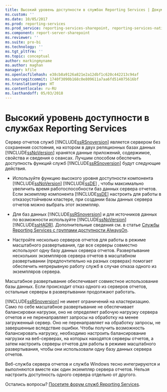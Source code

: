 ```yaml
---
title: Высокий уровень доступности в службах Reporting Services | Документы Майкрософт
ms.custom: ''
ms.date: 10/05/2017
ms.prod: reporting-services
ms.prod_service: reporting-services-sharepoint, reporting-services-native
ms.component: report-server-sharepoint
ms.reviewer: ''
ms.suite: pro-bi
ms.technology: ''
ms.tgt_pltfrm: ''
ms.topic: conceptual
author: markingmyname
ms.author: maghan
manager: kfile
ms.openlocfilehash: e38cb8a9126a821e2a12dbf1c620c442213c94af
ms.sourcegitcommit: 1740f3090b168c0e809611a7aa6fd514075616bf
ms.translationtype: HT
ms.contentlocale: ru-RU
ms.lasthandoff: 05/03/2018
---
```

# <a name="high-availability-in-sql-server-reporting-services"></a>Высокий уровень доступности в службах Reporting Services

Сервер отчетов служб [!INCLUDE[ssRSnoversion](../../includes/ssrsnoversion-md.md)] является сервером без сохранения состояния, на котором в двух реляционных базах данных [!INCLUDE[ssNoVersion](../../includes/ssnoversion-md.md)] хранятся данные приложений, содержимое, свойства и сведения о сеансах. Лучшим способом обеспечить доступность функций служб [!INCLUDE[ssRSnoversion](../../includes/ssrsnoversion-md.md)] будут следующие действия.  
  
-   Используйте функцию высокого уровня доступности компонента [!INCLUDE[ssNoVersion](../../includes/ssnoversion-md.md)] [!INCLUDE[ssDE](../../includes/ssde-md.md)] , чтобы максимально увеличить время работоспособности баз данных сервера отчетов. Если экземпляр компонента [!INCLUDE[ssDE](../../includes/ssde-md.md)] настроить для работы в отказоустойчивом кластере, при создании базы данных сервера отчетов можно выбрать этот экземпляр.  
  
-   Для баз данных [!INCLUDE[ssRSnoversion](../../includes/ssrsnoversion-md.md)] и для источников данных по возможности используйте [!INCLUDE[ssNoVersion](../../includes/ssnoversion-md.md)] [!INCLUDE[ssHADR](../../includes/sshadr-md.md)]. Дополнительные сведения см. в статье [Службы Reporting Services с группами доступности AlwaysOn](../../database-engine/availability-groups/windows/reporting-services-with-always-on-availability-groups-sql-server.md).  
  
-   Настройте несколько серверов отчетов для работы в режиме масштабного развертывания, где все серверы совместно используют одну базу данных сервера отчетов. Развертывание нескольких экземпляров сервера отчетов в масштабном развертывании (предпочтительно на разных серверах) помогает обеспечить непрерывную работу служб в случае отказа одного из экземпляров сервера.  
  
 Масштабное развертывание обеспечивает совместное использование базы данных. Если происходит отказ одного из серверов отчетов, остальные серверы в развертывании продолжают работать.  
  
 [!INCLUDE[ssRSnoversion](../../includes/ssrsnoversion-md.md)] не имеет ограничений на кластеризацию. Само по себе масштабное развертывание не обеспечивает балансировки нагрузки, оно не определяет рабочую нагрузку сервера отчетов и не перенаправляет запросы на обработку на менее загруженный сервер. Оно не перенаправляет на обработку запросы, не завершенные вследствие ошибки. Чтобы получить возможность балансировать нагрузку, необходимо настроить балансирование нагрузки на веб-серверах, на которых находятся серверы отчетов, а затем настроить серверы отчетов для работы в режиме масштабного развертывания, чтобы они использовали одну базу данных сервера отчетов.  
  
 Веб-служба сервера отчетов и служба Windows тесно интегрируются и выполняются вместе как один экземпляр сервера отчетов. Нельзя настроить доступность одного сервера отдельно от другого.  

Остались вопросы? [Посетите форум служб Reporting Services](http://go.microsoft.com/fwlink/?LinkId=620231).
